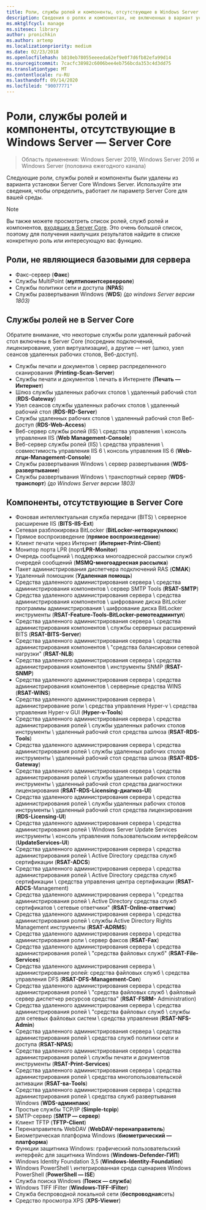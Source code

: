 ```yaml
---
title: Роли, службы ролей и компоненты, отсутствующие в Windows Server — Server Core
description: Сведения о ролях и компонентах, не включенных в вариант установки Server Core для Windows Server.
ms.mktglfcycl: manage
ms.sitesec: library
author: pronichkin
ms.author: artemp
ms.localizationpriority: medium
ms.date: 02/23/2018
ms.openlocfilehash: b810eb78055eeeeda62ef9e0f7d6fb82efa99d14
ms.sourcegitcommit: 7cacfc38982c6006bee4eb756bcda353c4d3dd75
ms.translationtype: MT
ms.contentlocale: ru-RU
ms.lasthandoff: 09/14/2020
ms.locfileid: "90077771"
---
```

# <a name="roles-role-services-and-features-not-in-windows-server---server-core"></a>Роли, службы ролей и компоненты, отсутствующие в Windows Server — Server Core

> Область применения: Windows Server 2019, Windows Server 2016 и Windows Server (половина ежегодного канала)

Следующие роли, службы ролей и компоненты были удалены из варианта установки Server Core Windows Server. Используйте эти сведения, чтобы определить, работает ли параметр Server Core для вашей среды.

> [!NOTE]
> Вы также можете просмотреть список ролей, служб ролей и компонентов, [входящих в Server Core](server-core-roles-and-services.md). Это очень большой список, поэтому для получения наилучших результатов найдите в списке конкретную роль или интересующую вас функцию.

## <a name="roles-not-in-server-core"></a>Роли, не являющиеся базовыми для сервера

- Факс-сервер (**Факс**)
- Службы MultiPoint (**мултипоинтсерверроле**)
- Службы политики сети и доступа (**NPAS**)
- Службы развертывания Windows (**WDS**) *(до windows Server версии 1803)*

## <a name="role-services-not-in-server-core"></a>Службы ролей не в Server Core
Обратите внимание, что некоторые службы роли удаленный рабочий стол включены в Server Core (посредник подключений, лицензирование, узел виртуализации), а другие — нет (шлюз, узел сеансов удаленных рабочих столов, Веб-доступ).

- Службы печати и документов \ сервер распределенного сканирования (**Printing-Scan-Server**)
- Службы печати и документов \ печать в Интернете (**Печать — Интернет**)
- Шлюз службы удаленных рабочих столов \ удаленный рабочий стол (**RDS-Gateway**)
- Узел сеансов службы удаленных рабочих столов \ удаленный рабочий стол (**RDS-RD-Server**)
- Службы удаленных рабочих столов \ удаленный рабочий стол Веб-доступ (**RDS-Web-Access**)
- Веб-сервер службы ролей (IIS) \ средства управления \ консоль управления IIS (**Web Management-Console**)
- Веб-сервер службы ролей (IIS) \ средства управления \ совместимость управления IIS 6 \ консоль управления IIS 6 (**Web-лгци-Management-Console**)
- Службы развертывания Windows \ сервер развертывания (**WDS-развертывание**)
- Службы развертывания Windows \ транспортный сервер (**WDS-транспорт**) *(до Windows Server версии 1803)*

## <a name="features-not-in-server-core"></a>Компоненты, отсутствующие в Server Core
- Фоновая интеллектуальная служба передачи (BITS) \ серверное расширение IIS (**BITS-IIS-Ext**)
- Сетевая разблокировка BitLocker (**BitLocker-нетворкунлокк**)
- Прямое воспроизведение (**прямое воспроизведение**)
- Клиент печати через Интернет (**Интернет-Print-Client**)
- Монитор порта LPR (порт**LPR-Monitor**)
- Очередь сообщений \ поддержка многоадресной рассылки служб очередей сообщений (**MSMQ-многоадресная рассылка**)
- Пакет администрирования диспетчера подключений RAS (**CMAK**)
- Удаленный помощник (**Удаленная помощь**)
- Средства удаленного администрирования сервера \ средства администрирования компонентов \ сервер SMTP Tools (**RSAT-SMTP**)
- Средства удаленного администрирования сервера \ средства администрирования компонентов \ шифрование диска BitLocker программы администрирования \ шифрование диска BitLocker инструменты (**RSAT-Feature-Tools-BitLocker-ремотеадминтул**)
- Средства удаленного администрирования сервера \ средства администрирования компонентов \ службы серверных расширений BITS (**RSAT-BITS-Server**)
- Средства удаленного администрирования сервера \ средства администрирования компонентов \ "средства балансировки сетевой нагрузки" (**RSAT-NLB**)
- Средства удаленного администрирования сервера \ средства администрирования компонентов \ инструменты SNMP (**RSAT-SNMP**)
- Средства удаленного администрирования сервера \ средства администрирования компонентов \ серверные средства WINS (**RSAT-WINS**)
- Средства удаленного администрирования сервера \ администрирование роли \ средства управления Hyper-v \ средства управления Hyper-v GUI (**Hyper-v-Tools**)
- Средства удаленного администрирования сервера \ средства администрирования ролей \ службы удаленных рабочих столов инструменты \ удаленный рабочий стол средства шлюза (**RSAT-RDS-Tools**)
- Средства удаленного администрирования сервера \ средства администрирования ролей \ службы удаленных рабочих столов инструменты \ удаленный рабочий стол средства шлюза (**RSAT-RDS-Gateway**)
- Средства удаленного администрирования сервера \ средства администрирования ролей \ службы удаленных рабочих столов инструменты \ удаленный рабочий стол средства диагностики лицензирования (**RSAT-RDS-Licensing-диагноз-UI**)
- Средства удаленного администрирования сервера \ средства администрирования ролей \ службы удаленных рабочих столов инструменты \ удаленный рабочий стол средства лицензирования (**RDS-Licensing-UI**)
- Средства удаленного администрирования сервера \ средства администрирования ролей \ Windows Server Update Services инструменты \ консоль управления пользовательским интерфейсом (**UpdateServices-UI**)
- Средства удаленного администрирования сервера \ средства администрирования ролей \ Active Directory средства служб сертификации (**RSAT-ADCS**)
- Средства удаленного администрирования сервера \ средства администрирования ролей \ Active Directory средства служб сертификации \ средства управления центра сертификации (**RSAT-ADCS**-Management)
- Средства удаленного администрирования сервера \ "средства администрирования ролей \ Active Directory средства служб сертификатов \ сетевые ответчики" (**RSAT-Online-ответчик**)
- Средства удаленного администрирования сервера \ средства администрирования ролей \ службы Active Directory Rights Management инструменты (**RSAT-ADRMS**)
- Средства удаленного администрирования сервера \ средства администрирования роли \ сервер факсов (**RSAT-Fax**)
- Средства удаленного администрирования сервера \ средства администрирования ролей \ "средства файловых служб" (**RSAT-File-Services**)
- Средства удаленного администрирования сервера \ администрирование ролей: средства файловых служб \ средства управления DFS (**RSAT-DFS-Management-Con**)
- Средства удаленного администрирования сервера \ средства администрирования ролей \ "средства файловых служб \ файловый сервер диспетчер ресурсов средства" (**RSAT-FSRM-** Administration)
- Средства удаленного администрирования сервера \ средства администрирования ролей \ "средства файловых служб \ службы для сетевых файловых систем \ средства управления (**RSAT-NFS-Admin**)
- Средства удаленного администрирования сервера \ средства администрирования ролей \ средства служб политики сети и доступа (**RSAT-NPAS**)
- Средства удаленного администрирования сервера \ средства администрирования ролей \ службы печати и документов инструменты (**RSAT-Print-Services**)
- Средства удаленного администрирования сервера \ средства администрирования ролей \ средства многопользовательской активации (**RSAT-ва-Tools**)
- Средства удаленного администрирования сервера \ средства администрирования ролей \ средства служб развертывания Windows (**WDS-админпакк**)
- Простые службы TCP/IP (**Simple-tcpip**)
- SMTP-сервер (**SMTP — сервер**)
- Клиент TFTP (**TFTP-Client**)
- Перенаправитель WebDAV (**WebDAV-перенаправитель**)
- Биометрическая платформа Windows (**биометрический — платформа**)
- Функции защитника Windows: графический пользовательский интерфейс для защитника Windows (**Windows-Defender-ГИП**)
- Windows Identity Foundation 3,5 (**Windows-Identity-Foundation**)
- Windows PowerShell \ интегрированная среда сценариев Windows PowerShell (**PowerShell — ISE**)
- Служба поиска Windows (**Поиск — служба**)
- Windows TIFF IFilter (**Windows-TIFF-IFilter**)
- Служба беспроводной локальной сети (**беспроводная**сеть)
- Средство просмотра XPS (**XPS-Viewer**)
